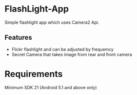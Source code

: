 # FlashLight-App
Simple flashlight app which uses Camera2 Api.<br>
<h2> Features </h2>
<ul>
<li>Flickr flashlight and can be adjusted by frequemcy</li>
<li>Secret Camera that takes image from rear and front camera</li> 
</ul>
<h1> Requirements </h1>
Minimum SDK 21 (Android 5.1 and above only)
